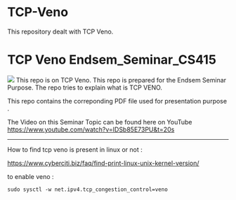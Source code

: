 # TCP-Veno
This repository dealt with TCP Veno.


# TCP Veno Endsem_Seminar_CS415

<img src = "https://d3i71xaburhd42.cloudfront.net/4996871510e8233050c59a19c6fd703741841583/2-Figure1-1.png">
This repo is on TCP Veno. This repo is prepared for the Endsem Seminar Purpose. The repo tries to explain what is TCP VENO.   



This repo contains the correponding PDF file used for presentation purpose .


The Video on this Seminar Topic can be found here  on YouTube  https://www.youtube.com/watch?v=IDSb85E73PU&t=20s




***

How to find tcp veno is present in linux or not :



https://www.cyberciti.biz/faq/find-print-linux-unix-kernel-version/




to enable veno  :

    sudo sysctl -w net.ipv4.tcp_congestion_control=veno 









